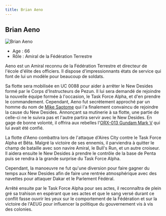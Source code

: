 ```yaml
---
title: Brian Aeno
---
```


Brian Aeno
----------


![Brian Aeno](/images/stories/saga/sentinel/persos/brianaeno.jpg)
* Age : 66
* Rôle : Amiral de la Fédération Terrestre


Aeno est un Amiral reconnu de la Fédération Terrestre et directeur de l'école d'élite des officiers. Il dispose d'impressionnants états de service qui font de lui un modèle pour beaucoup de soldats. 


Sa flotte sera mobilisée en UC 0088 pour aider à arrêter le New Desides formé par le Corps d'Instructeurs de Pezun. Il lui sera demandé de rejoindre la nouvelle équipe formée à l'occasion, le Task Force Alpha, et d'en prendre le commandement. Cependant, Aeno fut secrètement approché par un homme du nom de [Mike Saotome](uc/gundam-sentinel/mike-saotome.html) qui l'a finalement convaincu de rejoindre la cause du New Desides. Annonçant sa mutinerie à sa flotte, une partie de celle-ci ne le suivra pas et l'autre partira servir avec le New Desides. En gage de bonne volonté, il offrira aux rebelles l'[ORX-013 Gundam Mark V](uc/gundam-sentinel/orx-013-gundam-mk-v.html) qui lui avait été confié.


La flotte d'Aeno combattra lors de l'attaque d'Aires City contre le Task Force Alpha et Bêta. Malgré la victoire de ses ennemis, il parviendra à quitter le champ de bataille avec son navire Amiral, le Bull's Run, et un autre croiseur. Il aidera ensuite le New Desides à prendre le contrôle de la base de Penta puis se rendra à la grande surprise du Task Force Alpha. 
  
Cependant, la manoeuvre ne fut qu'une diversion pour faire gagner du temps aux New Desides afin de faire une rentrée atmosphérique avec des navettes pour attaquer Dakar et le Parlement Fédéral.


Arrêté ensuite par le Task Force Alpha pour ses actes, il reconnaîtra de plein gré sa trahison en espérant que ses actes et que le sang versé durant ce conflit fasse ouvrir les yeux sur le comportement de la Fédération et sur la victoire de l'AEUG pour influencer la politique du gouvernement vis à vis des colonies.

